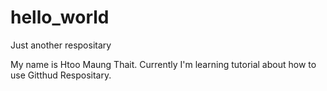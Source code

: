 # hello_world
Just another respositary

My name is Htoo Maung Thait. Currently I'm learning tutorial about how to use Gitthud Respositary.
